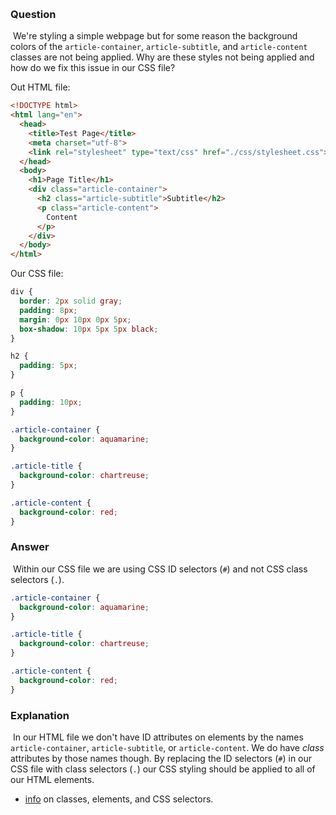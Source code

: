 [comment]: # (from Christopher Brum)
​
### Question
​
We're styling a simple webpage but for some reason the background colors of the `article-container`, `article-subtitle`, and `article-content` classes are not being applied. Why are these styles not being applied and how do we fix this issue in our CSS file?

Out HTML file:

```html
<!DOCTYPE html>
<html lang="en">
  <head>
    <title>Test Page</title>
    <meta charset="utf-8">
    <link rel="stylesheet" type="text/css" href="./css/stylesheet.css">
  </head>
  <body>
    <h1>Page Title</h1>
    <div class="article-container">
      <h2 class="article-subtitle">Subtitle</h2>
      <p class="article-content">
        Content
      </p>
    </div>
  </body>
</html>
```

Our CSS file:

```css
div {
  border: 2px solid gray;
  padding: 8px;
  margin: 0px 10px 0px 5px;
  box-shadow: 10px 5px 5px black;
}

h2 {
  padding: 5px;
}

p {
  padding: 10px;
}

.article-container {
  background-color: aquamarine;
}

.article-title {
  background-color: chartreuse;
}

.article-content {
  background-color: red;
}
```

### Answer
​
Within our CSS file we are using CSS ID selectors (`#`) and not CSS class selectors (`.`).

```css
.article-container {
  background-color: aquamarine;
}

.article-title {
  background-color: chartreuse;
}

.article-content {
  background-color: red;
}
```

### Explanation
​
In our HTML file we don't have ID attributes on elements by the names `article-container`, `article-subtitle`, or `article-content`. We do have _class_ attributes by those names though. By replacing the ID selectors (`#`) in our CSS file with class selectors (`.`) our CSS styling should be applied to all of our HTML elements.

- [info](https://launchschool.com/lessons/4495fbf7/assignments/0941b604) on classes, elements, and CSS selectors.